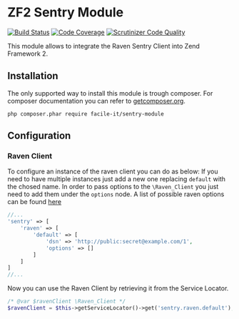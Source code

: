 # ZF2 Sentry Module

[![Build Status](https://api.travis-ci.org/facile-it/sentry-module.svg?branch=master)](https://travis-ci.org/facile-it/sentry-module)
[![Code Coverage](https://scrutinizer-ci.com/g/facile-it/sentry-module/badges/coverage.png?b=master)](https://scrutinizer-ci.com/g/facile-it/sentry-module/?branch=master)
[![Scrutinizer Code Quality](https://scrutinizer-ci.com/g/facile-it/sentry-module/badges/quality-score.png?b=master)](https://scrutinizer-ci.com/g/facile-it/sentry-module/?branch=master)

This module allows to integrate the Raven Sentry Client into Zend Framework 2.

## Installation
The only supported way to install this module is trough composer. For composer documentation you can refer to [getcomposer.org](http://getcomposer.org).

```
php composer.phar require facile-it/sentry-module
```

## Configuration

### Raven Client

To configure an instance of the raven client you can do as below:
If you need to have multiple instances just add a new one replacing `default` with the chosed name.
In order to pass options to the `\Raven_Client` you just need to add them under the `options` node.
A list of possible raven options can be found [here](https://github.com/getsentry/raven-php/blob/bd247ca2a8fd9ccfb99b60285c9b31286384a92b/lib/Raven/Client.php#L52-L76)

```php
//...
'sentry' => [
    'raven' => [
        'default' => [
            'dsn' => 'http://public:secret@example.com/1',
            'options' => []
        ]
    ]
]
//...
```

Now you can use the Raven Client by retrieving it from the Service Locator.


```php
/* @var $ravenClient \Raven_Client */
$ravenClient = $this->getServiceLocator()->get('sentry.raven.default');
```
